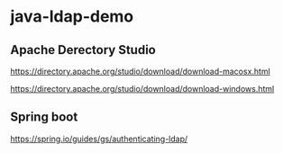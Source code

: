 # java-ldap-demo

## Apache Derectory Studio
https://directory.apache.org/studio/download/download-macosx.html

https://directory.apache.org/studio/download/download-windows.html
## Spring boot
https://spring.io/guides/gs/authenticating-ldap/
